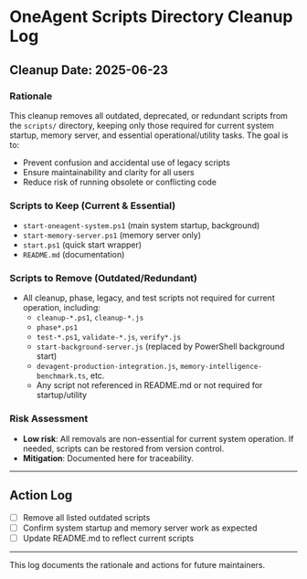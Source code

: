 # OneAgent Scripts Directory Cleanup Log

## Cleanup Date: 2025-06-23

### Rationale
This cleanup removes all outdated, deprecated, or redundant scripts from the `scripts/` directory, keeping only those required for current system startup, memory server, and essential operational/utility tasks. The goal is to:
- Prevent confusion and accidental use of legacy scripts
- Ensure maintainability and clarity for all users
- Reduce risk of running obsolete or conflicting code

### Scripts to Keep (Current & Essential)
- `start-oneagent-system.ps1` (main system startup, background)
- `start-memory-server.ps1` (memory server only)
- `start.ps1` (quick start wrapper)
- `README.md` (documentation)

### Scripts to Remove (Outdated/Redundant)
- All cleanup, phase, legacy, and test scripts not required for current operation, including:
  - `cleanup-*.ps1`, `cleanup-*.js`
  - `phase*.ps1`
  - `test-*.ps1`, `validate-*.js`, `verify*.js`
  - `start-background-server.js` (replaced by PowerShell background start)
  - `devagent-production-integration.js`, `memory-intelligence-benchmark.ts`, etc.
  - Any script not referenced in README.md or not required for startup/utility

### Risk Assessment
- **Low risk**: All removals are non-essential for current system operation. If needed, scripts can be restored from version control.
- **Mitigation**: Documented here for traceability.

---

## Action Log
- [ ] Remove all listed outdated scripts
- [ ] Confirm system startup and memory server work as expected
- [ ] Update README.md to reflect current scripts

---

This log documents the rationale and actions for future maintainers.
